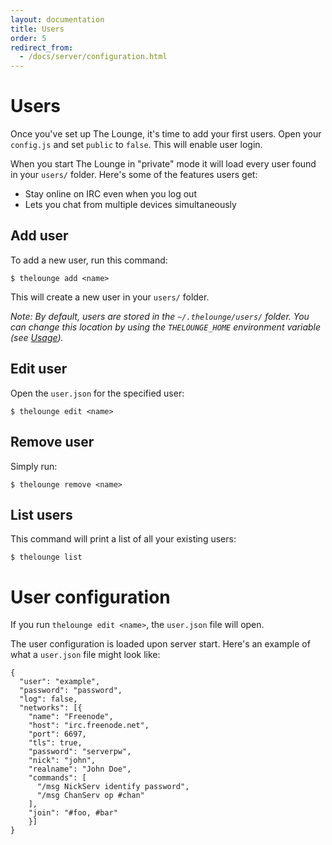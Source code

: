 ```yaml
---
layout: documentation
title: Users
order: 5
redirect_from:
  - /docs/server/configuration.html
---
```


# Users

Once you've set up The Lounge, it's time to add your first users. Open your `config.js` and set `public` to `false`. This will enable user login.

When you start The Lounge in "private" mode it will load every user found in your `users/` folder. Here's some of the features users get:

- Stay online on IRC even when you log out
- Lets you chat from multiple devices simultaneously

## Add user

To add a new user, run this command:

```
$ thelounge add <name>
```

This will create a new user in your `users/` folder.

_Note: By default, users are stored in the `~/.thelounge/users/` folder. You can change this location by using the `THELOUNGE_HOME` environment variable (see [Usage](/docs/usage.html#thelounge_home))._

## Edit user

Open the `user.json` for the specified user:

```
$ thelounge edit <name>
```

## Remove user

Simply run:

```
$ thelounge remove <name>
```

## List users

This command will print a list of all your existing users:

```
$ thelounge list
```

# User configuration

If you run `thelounge edit <name>`, the `user.json` file will open.

The user configuration is loaded upon server start. Here's an example of what a `user.json` file might look like:

```
{
  "user": "example",
  "password": "password",
  "log": false,
  "networks": [{
    "name": "Freenode",
    "host": "irc.freenode.net",
    "port": 6697,
    "tls": true,
    "password": "serverpw",
    "nick": "john",
    "realname": "John Doe",
    "commands": [
      "/msg NickServ identify password",
      "/msg ChanServ op #chan"
    ],
    "join": "#foo, #bar"
	}]
}
```
